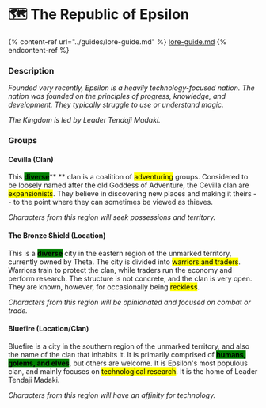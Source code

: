 # 🗺 The Republic of Epsilon

{% content-ref url="../guides/lore-guide.md" %}
[lore-guide.md](../guides/lore-guide.md)
{% endcontent-ref %}

### Description

_Founded very recently, Epsilon is a heavily technology-focused nation. The nation was founded on the principles of progress, knowledge, and development. They typically struggle to use or understand magic._

_The Kingdom is led by Leader Tendaji Madaki._

### Groups

#### Cevilla (Clan)

This <mark style="background-color:green;">**diverse**</mark>** ** clan is a coalition of <mark style="background-color:yellow;">adventuring</mark> groups. Considered to be loosely named after the old Goddess of Adventure, the Cevilla clan are <mark style="background-color:yellow;">expansionists</mark>. They believe in discovering new places and making it theirs -- to the point where they can sometimes be viewed as thieves.

_Characters from this region will seek possessions and territory._

#### The Bronze Shield (Location)

This is a <mark style="background-color:green;">**diverse**</mark> city in the eastern region of the unmarked territory, currently owned by Theta. The city is divided into <mark style="background-color:yellow;">warriors and traders</mark>. Warriors train to protect the clan, while traders run the economy and perform research. The structure is not concrete, and the clan is very open. They are known, however, for occasionally being <mark style="background-color:yellow;">reckless</mark>.

_Characters from this region will be opinionated and focused on combat or trade._

#### Bluefire (Location/Clan)

Bluefire is a city in the southern region of the unmarked territory, and also the name of the clan that inhabits it. It is primarily comprised of <mark style="background-color:green;">**humans, golems, and elves**</mark>, but others are welcome. It is Epsilon's most populous clan, and mainly focuses on <mark style="background-color:yellow;">technological research</mark>. It is the home of Leader Tendaji Madaki.

_Characters from this region will have an affinity for technology._
